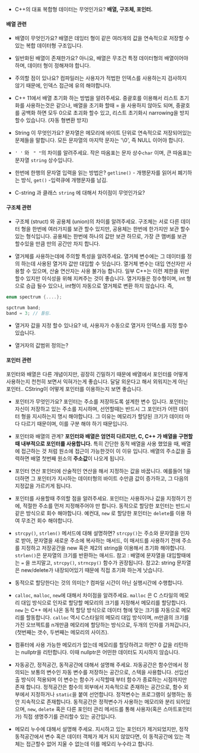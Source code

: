 - C++의 대표 복합형 데이터는 무엇인가요?
	 **배열, 구조체, 포인터.**


#### 배열 관련 
- 배열이 무엇인가요?
	 배열은 데잉터 형이 같은 여러개의 값을 연속적으로 저장할 수 있는 복합 데이터형 구조입니다.
- 일반화된 배열이 존재한가요? 
	 아니요, 배열은 무조건 특정 데이터형의 배열이어야 하며, 데이터 형이 정해져야 합니다. 
- 주의할 점이 있나요? 
	 컴파일러는 사용자가 적법한 인덱스를 사용하는지 검사하지 않기 때문에, 인덱스 접근에 유의 해야합니다. 
- C++ 11에서 배열 초기화 하는 방법을 알려주세요. 
	 중괄호를 이용해서 리스트 초기화를 사용하는것은 같으나, 배열을 초기화 할때 = 을 사용하지 않아도 되며, 중괄호를 공백화 하면 모두 0으로 초괴화 할수 있고, 리스트 초기화시 narrowing을 방지 할수 있습니다. (자동 형변환 방지)

- String 이 무엇인가요? 
	 문자열은 메모리에 바이트 단위로 연속적으로 저장되어있는 문제들을 말합니다. 모든 문자열의 마지막 문자는 '\0', 즉 NULL 이어야 합니다.
- `' '` 와 ` " "`의 차이를 알려주세요. 
	 작은 따옴표는 문자 상수`char` 이며, 큰 따옴표는 문자열 `string` 상수입니다.

- 한번에 한행의 문자열 입력을 읽는 방법은? 
	 `getline()` - 개행문자를 읽어서 폐기하는 방식, `get()` -입력큐에 개행문자를 남김. 

- C-string 과 클래스 `string` 에 대해서 차이점이 무엇인가요? 


#### 구조체 관련 
- 구조체 (struct) 와 공용체 (union)의 차이를 알려주세요. 
	 구조체는 서로 다른 데이터 형을 한번에 여러가지를 보관 할수 있지만, 공용체는 한번에 한가지만 보관 할수 있는 형식입니다. 공용체는 한번에 하나의 값만 보관 하므로, 가장 큰 맴버를 보관 할수있을 만큼 만의 공간만 차지 합니다. 

- 열거체를 사용하는데에 주의할 특성을 알려주세요. 
	 열거체 변수에는 그 데이터를 정의 하는데 사용된 열거자 값만 대입할 수 잇습니다. 
	 열거체 변수는 대입 연산자만 사용할 수 있으며, 산술 연산자는 사용 불가능 합니다.
	 일부 C++는 이런 제한을 위반 할수 있지만 이식성을 위해 지켜주는 것이 좋습니다. 
	 열거자들은 정수형이며, int 형으로 승급 될수 있으나, int형이 자동으로 열거체로 변환 하지 않습니다. 즉,
```cpp 
enum spectrum {....};

spctrum band; 
band = 3; // 틀림. 
```

- 열거자 값을 지정 할수 있나요?
	 네, 사용자가 수동으로 열거자 인덱스를 지정 할수 있습니다.

- 열거자의 값범위 정의는? 


#### 포인터 관련 

포인터와 배열은 다른 개념이지만, 굉장히 긴밀하기 때문에 배열에서 포인터를 어떻게 사용하는지 천천히 보면서 익혀가는게 좋습니다. 달달 외운다고 해서 외워지는게 아닌 포인터.. CString이 어떻게 포인터를 이용하는지 보면 좋습니다. 

- 포인터가 무엇인가요? 
	 포인터는 주소를 저장하도록 설계한 변수 입니다. 포인터는 자신이 저장하고 있는 주소를 지시하며, 선언할때는 반드시 그 포인터가 어떤 데이터 형을 지시하는지 명시 해야합니다. 그 이유는 메모리가 할당된 크기가 데이터 마다 다르기 때문이며, 이를 구분 해야 하기 때문입니다. 
	 
- 포인터와 배열의 관계? 
	 **포인터와 배열은 엄연히 다르지만, C, C++ 가 배열을 구현할때 내부적으로 포인터를 사용합니다.** 특히 간단한 동적 배열을 사용 했었을 때, 배열에 접근하는 것 처럼 원소에 접근이 가능한것이 이 이유 입니다. 
	 배열의 주소값을 출력하면 배열 첫번째 원소의 **주소값**이 나오게 됩니다. 

- 포인터 연산
	 포인터에 산술적인 연산을 해서 지정하는 값을 바꿉니다. 예를들어 1을 더하면 그 포인터가 지시하는 데이터형의 바이트 수만큼 값이 증가하고, 그 다음의 지정값을 가르키게 됩니다.

- 포인터를 사용할때 주의할 점을 알려주세요. 
	 포인터는 사용하거나 값을 지정하기 전에, 적절한 주소를 먼저 지정해주어야 만 합니다.
	 동적으로 할당한 포인터는 반드시 같은 방식으로 회수 해야합니다. 예컨대,  `new` 로 할당한 포인터는 `delete`를 이용 하여 무조건 회수 해야합니다.

- `strcpy()`, `strlen()` 메서드에 대해 설명하면?
	 `strcpy()`는 주소와 문자열을 인자로 받아, 문자열을 새로운 주소에 복사하는 매서드, 이 매서드를 사용하기 전에 주소를 지정하고 저장공간을 new 혹은 제2의 string을 이용해서 초기화 해야합니다. 
	 `strlen()`은 문자열의 크기를 반환하는 매서드. 
		참고 : 배열에 문자열을 대입할때에는 `=` 을 쓰지말고, `strcpy()`, `strncpy()` 함수가 권장됩니다.
		참고2: string 문자열은 new/delete가 내장되어있기 때문에 직접 초기화 하는게 낫습니다.

- 동적으로 할당한다는 것의 의미는? 
	 컴파일 시간이 아닌 실행시간에 수행합니다. 


- `calloc`, `malloc`, `new`에 대해서 차이점을 알려주세요. 
	 `malloc` 은 C 스타일의 메모리 대입 방식으로 인자로 할당할 메모리의 크기를 지정해서 메모리를 할당합니다.
	 `new` 는 C++ 에서 나온 동적 할당 방식으로 데이터 형에 맞는 크기를 자동으로 메모리를 할동합니다. 
	 `calloc` 역시 C스타일의 메모리 대입 방식이며, m만큼의 크기를 가진 오브젝트를 n개만큼 메모리에 할당하는 방식으로, 두개의 인자를 가져갑니다, (첫번째는 갯수, 두번째는 메모리의 사이즈).


- 컴퓨터에 사용 가능한 메모리가 없는데 메모리를 할당하려고 하면?
	 0 값을 리턴하는 nullptr을 리턴합니다. 이때 nullptr은 어떤한 데이터도 지시하지 않습니다. 

- 자동공간, 정적공간, 동적공간에 대해서 설명해 주세요.
	 자동공간은 함수안에서 정의되는 보통의 변수인 자동 변수를 저장하는 공간으로, 스텍을 사용합니다. 선입선출 방식이 적용되며 이 변수는 함수가 시작할때 부터 함수가 종료하는 시점까지만 존재 합니다.
	 정적공간은 함수의 외부에서 지속적으로 존재하는 공간으로, 함수 외부에서 지정하거나 `static`을 붙여 선언합니다. 정적변수는 프로그램이 실행하는 동안 지속적으로 존재합니다.
	 동적공간은 정적변수가 사용하는 메모리와 분리 되어있으며, `new`, `delete` 혹은 다른 포인터 관리 메서드를 통해 사용자(혹은 스마트포인터가) 직접 생명주기를 관리할수 있는 공간입니다. 

- 메모리 누수에 대해서 설명해 주세요.
	 지시하고 있는 포인터가 제거되었지만, 정작 동적공간에서 변수 혹은 데이터 객체가 제거 되지 않았다면, 이 동적공간에 있는 객체는 접근할수 없어 지울 수 없는데 이를 메모리 누수라고 합니다.
